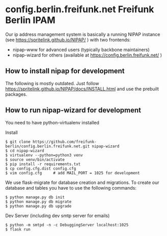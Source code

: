 config.berlin.freifunk.net Freifunk Berlin IPAM
===============================================

Our ip address management system is basically a running NIPAP instance
(see https://spritelink.github.io/NIPAP/ ) with two frontends:
* nipap-www for advanced users (typically backbone maintainers)
* nipap-wizard for others (available at https://config.berlin.freifunk.net/ )

How to install nipap for development
------------------------------------
The following is mostly outdated. Just follow
https://spritelink.github.io/NIPAP/docs/INSTALL.html
and use the prebuilt packages.


How to run nipap-wizard for development
-------------------------------------------

You need to have python-virtualenv installed

Install

    $ git clone https://github.com/freifunk-berlin/config.berlin.freifunk.net.git nipap-wizard
    $ cd nipap-wizard
    $ virtualenv --python=python3 venv
    $ source venv/bin/activate
    $ pip install -r requirements.txt
    $ cp config.cfg.dist config.cfg
    $ vim config.cfg     # add MAIL_PORT = 1025 for development

We use flask-migrate for database creation and migrations. To create our
database and tables you have to use the following commands:

    $ python manage.py db init
    $ python manage.py db migrate
    $ python manage.py db upgrade

Dev Server (including dev smtp server for emails)

    $ python -m smtpd -n -c DebuggingServer localhost:1025
    $ flask run 

